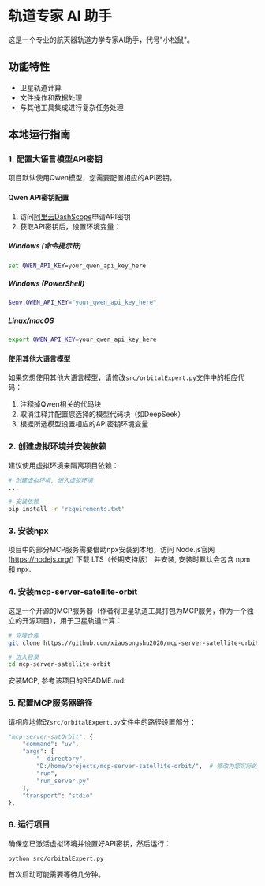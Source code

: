 # 轨道专家 AI 助手

这是一个专业的航天器轨道力学专家AI助手，代号"小松鼠"。

## 功能特性

- 卫星轨道计算
- 文件操作和数据处理
- 与其他工具集成进行复杂任务处理

## 本地运行指南

### 1. 配置大语言模型API密钥

项目默认使用Qwen模型，您需要配置相应的API密钥。

#### Qwen API密钥配置

1. 访问[阿里云DashScope](https://dashscope.console.aliyun.com/)申请API密钥
2. 获取API密钥后，设置环境变量：

##### Windows (命令提示符)
```cmd
set QWEN_API_KEY=your_qwen_api_key_here
```

##### Windows (PowerShell)
```powershell
$env:QWEN_API_KEY="your_qwen_api_key_here"
```

##### Linux/macOS
```bash
export QWEN_API_KEY=your_qwen_api_key_here
```

#### 使用其他大语言模型

如果您想使用其他大语言模型，请修改`src/orbitalExpert.py`文件中的相应代码：

1. 注释掉Qwen相关的代码块
2. 取消注释并配置您选择的模型代码块（如DeepSeek）
3. 根据所选模型设置相应的API密钥环境变量

### 2. 创建虚拟环境并安装依赖

建议使用虚拟环境来隔离项目依赖：

```bash
# 创建虚拟环境, 进入虚拟环境
...

# 安装依赖
pip install -r 'requirements.txt'
```

### 3. 安装npx
项目中的部分MCP服务需要借助npx安装到本地，访问 Node.js官网 (https://nodejs.org/) 下载 LTS（长期支持版） 并安装, 安装时默认会包含 npm 和 npx.

### 4. 安装mcp-server-satellite-orbit

这是一个开源的MCP服务器（作者将卫星轨道工具打包为MCP服务，作为一个独立的开源项目），用于卫星轨道计算：

```bash
# 克隆仓库
git clone https://github.com/xiaosongshu2020/mcp-server-satellite-orbit.git

# 进入目录
cd mcp-server-satellite-orbit

```

安装MCP, 参考该项目的README.md. 

### 5. 配置MCP服务器路径

请相应地修改`src/orbitalExpert.py`文件中的路径设置部分：

```python
"mcp-server-satOrbit": {
    "command": "uv",
    "args": [
        "--directory",
        "D:/home/projects/mcp-server-satellite-orbit/",  # 修改为您实际的路径
        "run",
        "run_server.py"
    ],
    "transport": "stdio"
},
```

### 6. 运行项目

确保您已激活虚拟环境并设置好API密钥，然后运行：

```bash
python src/orbitalExpert.py
```

首次启动可能需要等待几分钟。